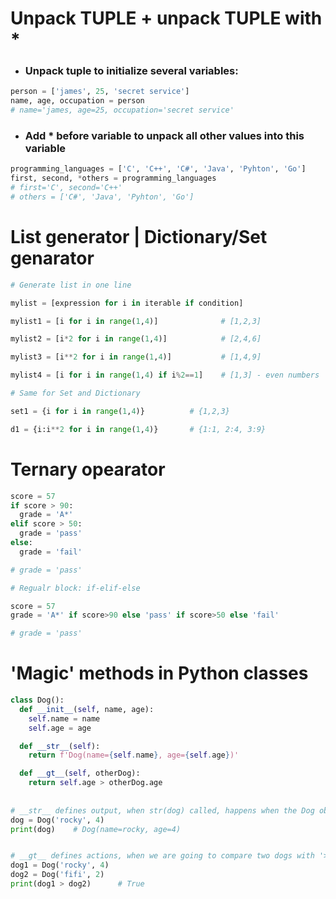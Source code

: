 # Unpack TUPLE + unpack TUPLE with *

* ### Unpack tuple to initialize several variables:  
```python
person = ['james', 25, 'secret service']
name, age, occupation = person
# name='james, age=25, occupation='secret service'
```  
  
* ### Add * before variable to unpack all other values into this variable
```python
programming_languages = ['C', 'C++', 'C#', 'Java', 'Pyhton', 'Go']
first, second, *others = programming_languages
# first='C', second='C++'
# others = ['C#', 'Java', 'Pyhton', 'Go']
```
  
# List generator | Dictionary/Set genarator
```python
# Generate list in one line

mylist = [expression for i in iterable if condition]

mylist1 = [i for i in range(1,4)]              # [1,2,3]

mylist2 = [i*2 for i in range(1,4)]            # [2,4,6]

mylist3 = [i**2 for i in range(1,4)]           # [1,4,9]

mylist4 = [i for i in range(1,4) if i%2==1]    # [1,3] - even numbers
```

```python
# Same for Set and Dictionary

set1 = {i for i in range(1,4)}          # {1,2,3}

d1 = {i:i**2 for i in range(1,4)}       # {1:1, 2:4, 3:9}
```
  
# Ternary opearator
```python
score = 57
if score > 90:
  grade = 'A*'
elif score > 50:
  grade = 'pass'
else:
  grade = 'fail'

# grade = 'pass'

# Regualr block: if-elif-else

score = 57
grade = 'A*' if score>90 else 'pass' if score>50 else 'fail'

# grade = 'pass'
```
  
# 'Magic' methods in Python classes
```python
class Dog():
  def __init__(self, name, age):
    self.name = name
    self.age = age

  def __str__(self):
    return f'Dog(name={self.name}, age={self.age})'

  def __gt__(self, otherDog):
    return self.age > otherDog.age
    
    
# __str__ defines output, when str(dog) called, happens when the Dog objects are prined
dog = Dog('rocky', 4)
print(dog)    # Dog(name=rocky, age=4)


# __gt__ defines actions, when we are going to compare two dogs with '>' operator
dog1 = Dog('rocky', 4)
dog2 = Dog('fifi', 2)
print(dog1 > dog2)      # True
```



```python
```
